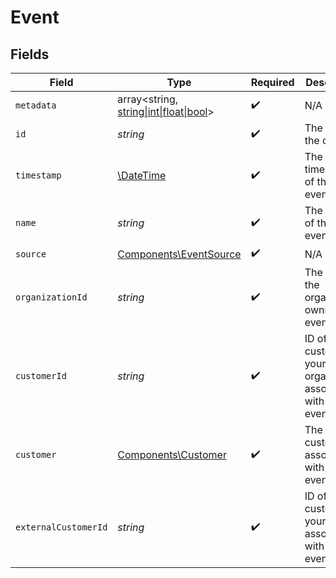 # Event


## Fields

| Field                                                                            | Type                                                                             | Required                                                                         | Description                                                                      | Example                                                                          |
| -------------------------------------------------------------------------------- | -------------------------------------------------------------------------------- | -------------------------------------------------------------------------------- | -------------------------------------------------------------------------------- | -------------------------------------------------------------------------------- |
| `metadata`                                                                       | array<string, [string\|int\|float\|bool](../../Models/Components/EventMetadata.md)> | :heavy_check_mark:                                                               | N/A                                                                              |                                                                                  |
| `id`                                                                             | *string*                                                                         | :heavy_check_mark:                                                               | The ID of the object.                                                            |                                                                                  |
| `timestamp`                                                                      | [\DateTime](https://www.php.net/manual/en/class.datetime.php)                    | :heavy_check_mark:                                                               | The timestamp of the event.                                                      |                                                                                  |
| `name`                                                                           | *string*                                                                         | :heavy_check_mark:                                                               | The name of the event.                                                           |                                                                                  |
| `source`                                                                         | [Components\EventSource](../../Models/Components/EventSource.md)                 | :heavy_check_mark:                                                               | N/A                                                                              |                                                                                  |
| `organizationId`                                                                 | *string*                                                                         | :heavy_check_mark:                                                               | The ID of the organization owning the event.                                     | 1dbfc517-0bbf-4301-9ba8-555ca42b9737                                             |
| `customerId`                                                                     | *string*                                                                         | :heavy_check_mark:                                                               | ID of the customer in your Polar organization associated with the event.         |                                                                                  |
| `customer`                                                                       | [Components\Customer](../../Models/Components/Customer.md)                       | :heavy_check_mark:                                                               | The customer associated with the event.                                          |                                                                                  |
| `externalCustomerId`                                                             | *string*                                                                         | :heavy_check_mark:                                                               | ID of the customer in your system associated with the event.                     |                                                                                  |